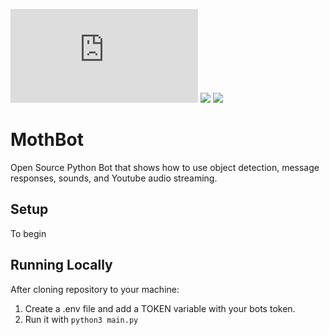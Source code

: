 ![PyPI - Python Version](https://img.shields.io/pypi/pyversions/discord.py) <a href="https://github.com/decoles/MothBot"><img src="https://img.shields.io/github/languages/code-size/decoles/MothBot"></a>   <a href="https://github.com/decoles/MothBot/issues"><img src="https://img.shields.io/github/issues-raw/decoles/MothBot"></a>
# MothBot
Open Source Python Bot that shows how to use object detection, message responses, sounds, and Youtube audio streaming.

## Setup
To begin 

## Running Locally
After cloning repository to your machine:
1. Create a .env file and add a TOKEN variable with your bots token.
2. Run it with ```python3 main.py```

